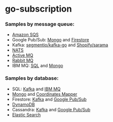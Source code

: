 # go-subscription

### Samples by message queue:
- [Amazon SQS](https://github.com/project-samples/go-subscription/tree/sqs)
- Google Pub/Sub: [Mongo](https://github.com/project-samples/go-subscription/tree/pubsub_mongo) and [Firestore](https://github.com/project-samples/go-subscription/tree/pubsub)
- Kafka: [segmentio/kafka-go](https://github.com/project-samples/go-subscription) and [Shopify/sarama](https://github.com/project-samples/go-subscription/tree/sarama)
- [NATS](https://github.com/project-samples/go-subscription/tree/nats)
- [Active MQ](https://github.com/project-samples/go-subscription/tree/amq)
- [Rabbit MQ](https://github.com/project-samples/go-subscription/tree/rabbitmq)
- IBM MQ: [SQL](https://github.com/project-samples/go-subscription/tree/ibmmq) and [Mongo](https://github.com/project-samples/go-subscription/tree/ibmmq_mongo)

### Samples by database:
- SQL: [Kafka](https://github.com/project-samples/go-subscription/tree/sql) and [IBM MQ](https://github.com/project-samples/go-subscription/tree/ibmmq)
- [Mongo](https://github.com/project-samples/go-subscription) and [Coordinates Mapper](https://github.com/project-samples/go-subscription/tree/mongo)
- Firestore: [Kafka](https://github.com/project-samples/go-subscription/tree/firestore) and [Google Pub/Sub](https://github.com/project-samples/go-subscription/tree/pubsub)
- [DynamoDB](https://github.com/project-samples/go-subscription/tree/dynamodb)
- Cassandra: [Kafka](https://github.com/project-samples/go-subscription/tree/cassandra) and [Google Pub/Sub](https://github.com/project-samples/go-subscription/tree/pubsub_cassandra)
- [Elastic Search](https://github.com/project-samples/go-subscription/tree/elasticsearch)